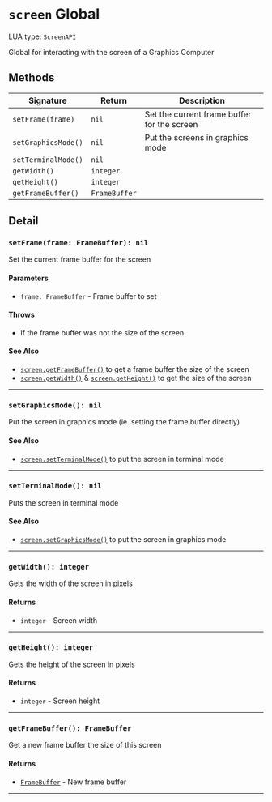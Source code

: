 # `screen` Global

LUA type: `ScreenAPI`

Global for interacting with the screen of a Graphics Computer

## Methods

| Signature | Return | Description |
|-----------|--------|-------------|
| `setFrame(frame)` | `nil` | Set the current frame buffer for the screen |
| `setGraphicsMode()` | `nil` | Put the screens in graphics mode |
| `setTerminalMode()` | `nil` |  |
| `getWidth()` | `integer` |  |
| `getHeight()` | `integer` |  |
| `getFrameBuffer()` | `FrameBuffer` |  |

## Detail

### `setFrame(frame: FrameBuffer): nil`

Set the current frame buffer for the screen

#### Parameters
- `frame: FrameBuffer` - Frame buffer to set

#### Throws
- If the frame buffer was not the size of the screen

#### See Also
- [`screen.getFrameBuffer()`](#getframebuffer-framebuffer) to get a frame buffer the size of the screen
- [`screen.getWidth()`](#getwidth-integer) & [`screen.getHeight()`](#getheight-integer) to get the size of the screen

---

### `setGraphicsMode(): nil`

Put the screen in graphics mode (ie. setting the frame buffer directly)

#### See Also
- [`screen.setTerminalMode()`](#setterminalmode-nil) to put the screen in terminal mode

---

### `setTerminalMode(): nil`

Puts the screen in terminal mode

#### See Also
- [`screen.setGraphicsMode()`](#setgraphicsmode-nil) to put the screen in graphics mode

---

### `getWidth(): integer`

Gets the width of the screen in pixels

#### Returns
- `integer` - Screen width

---

### `getHeight(): integer`

Gets the height of the screen in pixels

#### Returns
- `integer` - Screen height

---

### `getFrameBuffer(): FrameBuffer`

Get a new frame buffer the size of this screen

#### Returns
- [`FrameBuffer`](FrameBuffer.md) - New frame buffer

---
